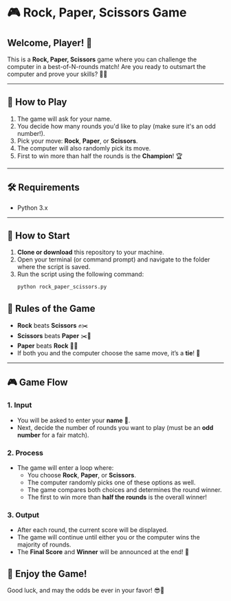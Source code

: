 # 🎮 Rock, Paper, Scissors Game

## Welcome, Player! 👋

This is a **Rock, Paper, Scissors** game where you can challenge the computer in a best-of-N-rounds match! Are you ready to outsmart the computer and prove your skills? 🧠💪

---

## 🎯 How to Play

1. The game will ask for your name. 
2. You decide how many rounds you'd like to play (make sure it's an odd number!).
3. Pick your move: **Rock**, **Paper**, or **Scissors**.
4. The computer will also randomly pick its move.
5. First to win more than half the rounds is the **Champion**! 🏆

---

## 🛠 Requirements
- Python 3.x

---

## 🚀 How to Start

1. **Clone or download** this repository to your machine.
2. Open your terminal (or command prompt) and navigate to the folder where the script is saved.
3. Run the script using the following command:
   ```bash
   python rock_paper_scissors.py
## 📝 Rules of the Game

- **Rock** beats **Scissors** ✊✂️
- **Scissors** beats **Paper** ✂️📄
- **Paper** beats **Rock** 📄✊
- If both you and the computer choose the same move, it’s a **tie**! 🤝

---

## 🎮 Game Flow

### 1. Input
- You will be asked to enter your **name** 📝.
- Next, decide the number of rounds you want to play (must be an **odd number** for a fair match).

### 2. Process
- The game will enter a loop where:
   - You choose **Rock**, **Paper**, or **Scissors**.
   - The computer randomly picks one of these options as well.
   - The game compares both choices and determines the round winner.
   - The first to win more than **half the rounds** is the overall winner!

### 3. Output
- After each round, the current score will be displayed.
- The game will continue until either you or the computer wins the majority of rounds.
- The **Final Score** and **Winner** will be announced at the end! 🎉

## 🎉 Enjoy the Game!
Good luck, and may the odds be ever in your favor! 😎🤞

